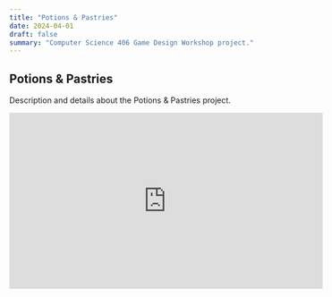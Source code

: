 ```yaml
---
title: "Potions & Pastries"
date: 2024-04-01
draft: false
summary: "Computer Science 406 Game Design Workshop project."
---
```


## Potions & Pastries

Description and details about the Potions & Pastries project.

<iframe width="560" height="315" src="https://www.youtube.com/embed/iMgsxGeCC24" frameborder="0" allowfullscreen></iframe>
